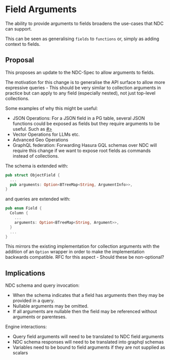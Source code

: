 # Field Arguments

The ability to provide arguments to fields broadens the use-cases that NDC can support.

This can be seen as generalising `fields` to `functions` or, simply as adding context to fields.

## Proposal

This proposes an update to the NDC-Spec to allow arguments to fields.

The motivation for this change is to generalise the API surface to allow more expressive queries - This should be very similar to collection arguments in practice but can apply to any field (especially nested), not just top-level collections.

Some examples of why this might be useful:

* JSON Operations: For a JSON field in a PG table, several JSON functions could be exposed as fields but they require arguments to be useful. Such as [#>](https://www.postgresql.org/docs/9.3/functions-json.html)
* Vector Operations for LLMs etc.
* Advanced Geo Operations
* GraphQL federation: Forwarding Hasura GQL schemas over NDC will require this change if we want to expose root fields as commands instead of collections.

The schema is extended with:

```rust
pub struct ObjectField {
  ...
  pub arguments: Option<BTreeMap<String, ArgumentInfo>>,
}
```

and queries are extended with:

```rust
pub enum Field {
  Column {
    ...
    arguments: Option<BTreeMap<String, Argument>>,
  }
  ...
}
```

This mirrors the existing implementation for collection arguments with the
addition of an `Option` wrapper in order to make the implementation backwards
compatible. RFC for this aspect - Should these be non-optional?

## Implications

NDC schema and query invocation:

* When the schema indicates that a field has arguments then they may be provided in a query.
* Nullable arguments may be omitted.
* If all arguments are nullable then the field may be referenced without arguments or parenteses.

Engine interactions:

* Query field arguments will need to be translated to NDC field arguments
* NDC schema responses will need to be translated into graphql schemas
* Variables need to be bound to field arguments if they are not supplied as scalars
